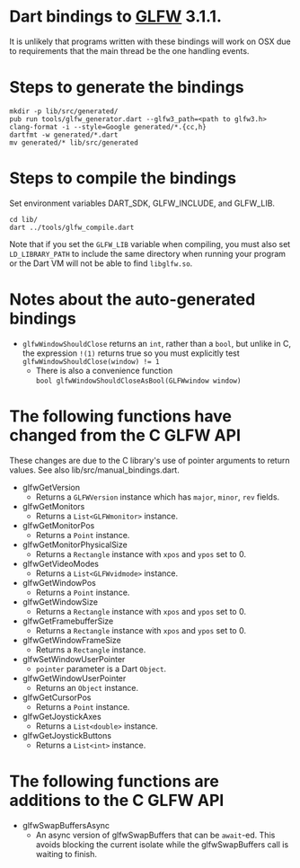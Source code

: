# Dart bindings to [GLFW](http://glfw.org/) 3.1.1.

It is unlikely that programs written with these bindings will work on OSX due to
requirements that the main thread be the one handling events.

# Steps to generate the bindings

```shell
mkdir -p lib/src/generated/
pub run tools/glfw_generator.dart --glfw3_path=<path to glfw3.h>
clang-format -i --style=Google generated/*.{cc,h}
dartfmt -w generated/*.dart
mv generated/* lib/src/generated
```

# Steps to compile the bindings

Set environment variables DART_SDK, GLFW_INCLUDE, and GLFW_LIB.

```shell
cd lib/
dart ../tools/glfw_compile.dart
```

Note that if you set the `GLFW_LIB` variable when compiling, you must also set
`LD_LIBRARY_PATH` to include the same directory when running your program or the
Dart VM will not be able to find `libglfw.so`.

# Notes about the auto-generated bindings

-   `glfwWindowShouldClose` returns an `int`, rather than a `bool`, but unlike
    in C, the expression `!(1)` returns true so you must explicitly test
    `glfwWindowShouldClose(window) != 1`
    -   There is also a convenience function \
        `bool glfwWindowShouldCloseAsBool(GLFWwindow window)`

# The following functions have changed from the C GLFW API

These changes are due to the C library's use of pointer arguments to return
values. See also lib/src/manual\_bindings.dart.

-   glfwGetVersion
    -   Returns a `GLFWVersion` instance which has `major`, `minor`, `rev`
        fields.
-   glfwGetMonitors
    -   Returns a `List<GLFWmonitor>` instance.
-   glfwGetMonitorPos
    -   Returns a `Point` instance.
-   glfwGetMonitorPhysicalSize
    -   Returns a `Rectangle` instance with `xpos` and `ypos` set to 0.
-   glfwGetVideoModes
    -   Returns a `List<GLFWvidmode>` instance.
-   glfwGetWindowPos
    -   Returns a `Point` instance.
-   glfwGetWindowSize
    -   Returns a `Rectangle` instance with `xpos` and `ypos` set to 0.
-   glfwGetFramebufferSize
    -   Returns a `Rectangle` instance with `xpos` and `ypos` set to 0.
-   glfwGetWindowFrameSize
    -   Returns a `Rectangle` instance.
-   glfwSetWindowUserPointer
    -   `pointer` parameter is a Dart `Object`.
-   glfwGetWindowUserPointer
    -   Returns an `Object` instance.
-   glfwGetCursorPos
    -   Returns a `Point` instance.
-   glfwGetJoystickAxes
    -   Returns a `List<double>` instance.
-   glfwGetJoystickButtons
    -   Returns a `List<int>` instance.

# The following functions are additions to the C GLFW API

-   glfwSwapBuffersAsync
    -   An async version of glfwSwapBuffers that can be `await`-ed. This avoids
        blocking the current isolate while the glfwSwapBuffers call is waiting
        to finish.
